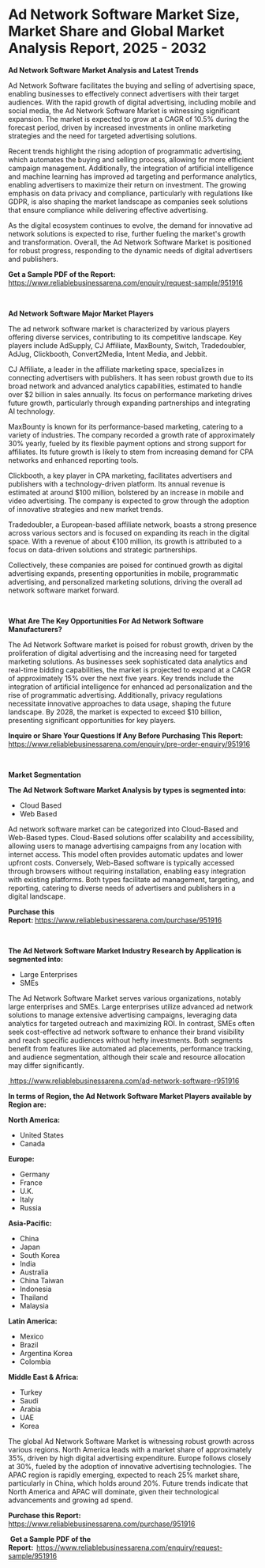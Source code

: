 <p><h1>Ad Network Software Market Size, Market Share and Global Market Analysis Report, 2025 - 2032</h1></p><p><strong>Ad Network Software Market Analysis and Latest Trends</strong></p>
<p><p>Ad Network Software facilitates the buying and selling of advertising space, enabling businesses to effectively connect advertisers with their target audiences. With the rapid growth of digital advertising, including mobile and social media, the Ad Network Software Market is witnessing significant expansion. The market is expected to grow at a CAGR of 10.5% during the forecast period, driven by increased investments in online marketing strategies and the need for targeted advertising solutions.</p><p>Recent trends highlight the rising adoption of programmatic advertising, which automates the buying and selling process, allowing for more efficient campaign management. Additionally, the integration of artificial intelligence and machine learning has improved ad targeting and performance analytics, enabling advertisers to maximize their return on investment. The growing emphasis on data privacy and compliance, particularly with regulations like GDPR, is also shaping the market landscape as companies seek solutions that ensure compliance while delivering effective advertising.</p><p>As the digital ecosystem continues to evolve, the demand for innovative ad network solutions is expected to rise, further fueling the market's growth and transformation. Overall, the Ad Network Software Market is positioned for robust progress, responding to the dynamic needs of digital advertisers and publishers.</p></p>
<p><strong>Get a Sample PDF of the Report:&nbsp;</strong> <a href="https://www.reliablebusinessarena.com/enquiry/request-sample/951916?utm_campaign=3542&utm_medium=2&utm_source=Github&utm_content=ia&utm_term=17042025&utm_id=ad-network-software">https://www.reliablebusinessarena.com/enquiry/request-sample/951916</a></p>
<p>&nbsp;</p>
<p><strong>Ad Network Software Major Market Players</strong></p>
<p><p>The ad network software market is characterized by various players offering diverse services, contributing to its competitive landscape. Key players include AdSupply, CJ Affiliate, MaxBounty, Switch, Tradedoubler, AdJug, Clickbooth, Convert2Media, Intent Media, and Jebbit.</p><p>CJ Affiliate, a leader in the affiliate marketing space, specializes in connecting advertisers with publishers. It has seen robust growth due to its broad network and advanced analytics capabilities, estimated to handle over $2 billion in sales annually. Its focus on performance marketing drives future growth, particularly through expanding partnerships and integrating AI technology.</p><p>MaxBounty is known for its performance-based marketing, catering to a variety of industries. The company recorded a growth rate of approximately 30% yearly, fueled by its flexible payment options and strong support for affiliates. Its future growth is likely to stem from increasing demand for CPA networks and enhanced reporting tools.</p><p>Clickbooth, a key player in CPA marketing, facilitates advertisers and publishers with a technology-driven platform. Its annual revenue is estimated at around $100 million, bolstered by an increase in mobile and video advertising. The company is expected to grow through the adoption of innovative strategies and new market trends.</p><p>Tradedoubler, a European-based affiliate network, boasts a strong presence across various sectors and is focused on expanding its reach in the digital space. With a revenue of about €100 million, its growth is attributed to a focus on data-driven solutions and strategic partnerships.</p><p>Collectively, these companies are poised for continued growth as digital advertising expands, presenting opportunities in mobile, programmatic advertising, and personalized marketing solutions, driving the overall ad network software market forward.</p></p>
<p>&nbsp;</p>
<p><strong>What Are The Key Opportunities For Ad Network Software Manufacturers?</strong></p>
<p><p>The Ad Network Software market is poised for robust growth, driven by the proliferation of digital advertising and the increasing need for targeted marketing solutions. As businesses seek sophisticated data analytics and real-time bidding capabilities, the market is projected to expand at a CAGR of approximately 15% over the next five years. Key trends include the integration of artificial intelligence for enhanced ad personalization and the rise of programmatic advertising. Additionally, privacy regulations necessitate innovative approaches to data usage, shaping the future landscape. By 2028, the market is expected to exceed $10 billion, presenting significant opportunities for key players.</p></p>
<p><strong>Inquire or Share Your Questions If Any Before Purchasing This Report:</strong> <a href="https://www.reliablebusinessarena.com/enquiry/pre-order-enquiry/951916?utm_campaign=3542&utm_medium=2&utm_source=Github&utm_content=ia&utm_term=17042025&utm_id=ad-network-software">https://www.reliablebusinessarena.com/enquiry/pre-order-enquiry/951916</a></p>
<p>&nbsp;</p>
<p><strong>Market Segmentation</strong></p>
<p><strong>The Ad Network Software Market Analysis by types is segmented into:</strong></p>
<p><ul><li>Cloud Based</li><li>Web Based</li></ul></p>
<p><p>Ad network software market can be categorized into Cloud-Based and Web-Based types. Cloud-Based solutions offer scalability and accessibility, allowing users to manage advertising campaigns from any location with internet access. This model often provides automatic updates and lower upfront costs. Conversely, Web-Based software is typically accessed through browsers without requiring installation, enabling easy integration with existing platforms. Both types facilitate ad management, targeting, and reporting, catering to diverse needs of advertisers and publishers in a digital landscape.</p></p>
<p><strong>Purchase this Report:&nbsp;</strong><a href="https://www.reliablebusinessarena.com/purchase/951916?utm_campaign=3542&utm_medium=2&utm_source=Github&utm_content=ia&utm_term=17042025&utm_id=ad-network-software">https://www.reliablebusinessarena.com/purchase/951916</a></p>
<p>&nbsp;</p>
<p><strong>The Ad Network Software Market Industry Research by Application is segmented into:</strong></p>
<p><ul><li>Large Enterprises</li><li>SMEs</li></ul></p>
<p><p>The Ad Network Software Market serves various organizations, notably large enterprises and SMEs. Large enterprises utilize advanced ad network solutions to manage extensive advertising campaigns, leveraging data analytics for targeted outreach and maximizing ROI. In contrast, SMEs often seek cost-effective ad network software to enhance their brand visibility and reach specific audiences without hefty investments. Both segments benefit from features like automated ad placements, performance tracking, and audience segmentation, although their scale and resource allocation may differ significantly.</p></p>
<p><a href="https://www.reliablebusinessarena.com/ad-network-software-r951916?utm_campaign=3542&utm_medium=2&utm_source=Github&utm_content=ia&utm_term=17042025&utm_id=ad-network-software">&nbsp;https://www.reliablebusinessarena.com/ad-network-software-r951916</a></p>
<p><strong>In terms of Region, the Ad Network Software Market Players available by Region are:</strong></p>
<p>
    <p> <strong> North America: </strong>
        <ul>
            <li>United States</li>
            <li>Canada</li>
        </ul>
        </p> 
    <p> <strong> Europe: </strong>
        <ul>
            <li>Germany</li>
            <li>France</li>
            <li>U.K.</li>
            <li>Italy</li>
            <li>Russia</li>
        </ul>
        </p> 
    <p> <strong> Asia-Pacific: </strong>
        <ul>
            <li>China</li>
            <li>Japan</li>
            <li>South Korea</li>
            <li>India</li>
            <li>Australia</li>
            <li>China Taiwan</li>
            <li>Indonesia</li>
            <li>Thailand</li>
            <li>Malaysia</li>
        </ul>
        </p> 
    <p> <strong> Latin America: </strong>
        <ul>
            <li>Mexico</li>
            <li>Brazil</li>
            <li>Argentina Korea</li>
            <li>Colombia</li>
        </ul>
        </p> 
    <p> <strong> Middle East & Africa: </strong>
        <ul>
            <li>Turkey</li>
            <li>Saudi</li>
            <li>Arabia</li>
            <li>UAE</li>
            <li>Korea</li>
        </ul>
    </p>
    </p>
<p><p>The global Ad Network Software Market is witnessing robust growth across various regions. North America leads with a market share of approximately 35%, driven by high digital advertising expenditure. Europe follows closely at 30%, fueled by the adoption of innovative advertising technologies. The APAC region is rapidly emerging, expected to reach 25% market share, particularly in China, which holds around 20%. Future trends indicate that North America and APAC will dominate, given their technological advancements and growing ad spend.</p></p>
<p><strong>Purchase this Report: </strong><a href="https://www.reliablebusinessarena.com/purchase/951916?utm_campaign=3542&utm_medium=2&utm_source=Github&utm_content=ia&utm_term=17042025&utm_id=ad-network-software">https://www.reliablebusinessarena.com/purchase/951916</a></p>
<p>&nbsp;<strong>Get a Sample PDF of the Report:&nbsp;&nbsp;</strong><a href="https://www.reliablebusinessarena.com/enquiry/request-sample/951916?utm_campaign=3542&utm_medium=2&utm_source=Github&utm_content=ia&utm_term=17042025&utm_id=ad-network-software">https://www.reliablebusinessarena.com/enquiry/request-sample/951916</a></p>
<p><strong></strong></p>
<p><p></p><p></p><p></p></p>